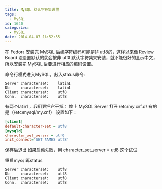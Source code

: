 ```yaml
---
title: MySQL 默认字符集设置
tags:
  - MySQL
id: 1640
categories:
  - MySQL
date: 2014-04-07 18:52:55
---
```


在 Fedora 安装完 MySQL 后编字符编码可能是非 utf8的，这样以来像 Review Board 没设置默认的就会按非 utf8 默认字符集来安装，就不能很好的显示中文，所以安装完 MySQL 后要进行相应的编码设置。

命令行模式进入MySQL，敲入status命令:
```
Server characterset:	latin1
Db     characterset:	latin1
Client characterset:	utf8
Conn.  characterset:	utf8
```

有两个latin1 ，我们要把它干掉：
停止
MySQL Server
打开
/etc/my.cnf.d/ 有的是（/etc/mysql/my.cnf）
设置如下：
```ini
[client]
default-character-set = utf8
[mysqld]
character_set_server = utf8 
init_connect='SET NAMES utf8'
```
保存后退出
如果启动失败，用 character_set_server = utf8 这个试试

重启mysql再status
```
Server characterset:	utf8
Db     characterset:	utf8
Client characterset:	utf8
Conn.  characterset:	utf8
```
